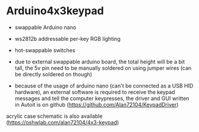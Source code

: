 # Arduino4x3keypad

- swappable Arduino nano
- ws2812b addressable per-key RGB lighting
- hot-swappable switches

- due to external swappable arduino board, the total height will be a bit tall, the 5v pin need to be manually soldered on using jumper wires (can be directly soldered on though)

- because of the usage of arduino nano (can't be connected as a USB HID hardware), an external software is required to receive the keypad messages and tell the computer keypresses, the driver and GUI written in Autoit is on github (https://github.com/Alan72104/KeypadDriver)

acrylic case schematic is also available (https://oshwlab.com/alan72104/4x3-keypad)
